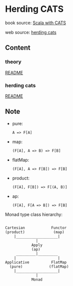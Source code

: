 # Herding CATS

book source: [Scala with CATS](https://underscore.io/books/scala-with-cats/)

web source: [herding cats](http://eed3si9n.com/herding-cats/)


## Content

### theory

[README](https://github.com/Jacobbishopxy/herding-cats/tree/master/src/main/scala/com/github/jacobbishopxy/theory)

### herding cats

[README](https://github.com/Jacobbishopxy/herding-cats/tree/master/src/main/scala/com/github/jacobbishopxy/herdingCats)

## Note

- pure:

    `A => F[A]`

- map:

    `(F[A], A => B) => F[B]`

- flatMap:

    `(F[A], A => F[B]) => F[B]`

- product:

    `(F[A], F[B]) => F[(A, B)]`

- ap:

    `(F[A], F[A => B]) => F[B]`
    

Monad type class hierarchy:

```

Cartesian            Functor
(product)             (map)
    |___________________|
              |
            Apply
            (ap)
     _________|_________
    |                   |
Applicative          FlatMap
  (pure)            (flatMap)
    |___________________|
              |
            Monad
```
